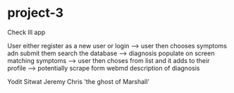 # project-3

Check Ill app

User either register as a new user or login --> user then chooses symptoms adn submit them search the database --> diagnosis populate on screen matching symptoms  --> user then choses from list and it adds to their profile --> potentially scrape form webmd description of diagnosis 

Yodit
Sitwat
Jeremy
Chris
'the ghost of Marshall'